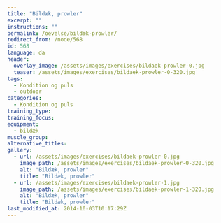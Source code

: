 ```yaml
---
title: "Bildæk, prowler"
excerpt: ""
instructions: ""
permalink: /oevelse/bildæk-prowler/
redirect_from: /node/568
id: 568
language: da
header:
  overlay_image: /assets/images/exercises/bildaek-prowler-0.jpg
  teaser: /assets/images/exercises/bildaek-prowler-0-320.jpg
tags:
  - Kondition og puls
  - outdoor
categories:
  - Kondition og puls
training_type: 
training_focus: 
equipment:
  - bildæk
muscle_group:
alternative_titles:
gallery:
  - url: /assets/images/exercises/bildaek-prowler-0.jpg
    image_path: /assets/images/exercises/bildaek-prowler-0-320.jpg
    alt: "Bildæk, prowler"
    title: "Bildæk, prowler"
  - url: /assets/images/exercises/bildaek-prowler-1.jpg
    image_path: /assets/images/exercises/bildaek-prowler-1-320.jpg
    alt: "Bildæk, prowler"
    title: "Bildæk, prowler"
last_modified_at: 2014-10-03T10:17:29Z
---
```



